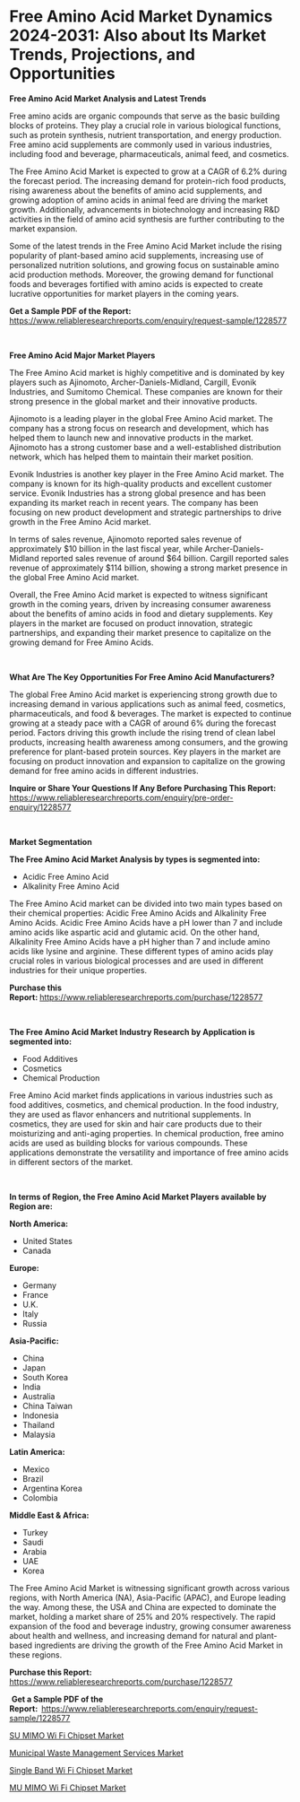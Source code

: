 <p><h1>Free Amino Acid Market Dynamics 2024-2031: Also about Its Market Trends, Projections, and Opportunities</h1></p><p><strong>Free Amino Acid Market Analysis and Latest Trends</strong></p>
<p><p>Free amino acids are organic compounds that serve as the basic building blocks of proteins. They play a crucial role in various biological functions, such as protein synthesis, nutrient transportation, and energy production. Free amino acid supplements are commonly used in various industries, including food and beverage, pharmaceuticals, animal feed, and cosmetics.</p><p>The Free Amino Acid Market is expected to grow at a CAGR of 6.2% during the forecast period. The increasing demand for protein-rich food products, rising awareness about the benefits of amino acid supplements, and growing adoption of amino acids in animal feed are driving the market growth. Additionally, advancements in biotechnology and increasing R&D activities in the field of amino acid synthesis are further contributing to the market expansion.</p><p>Some of the latest trends in the Free Amino Acid Market include the rising popularity of plant-based amino acid supplements, increasing use of personalized nutrition solutions, and growing focus on sustainable amino acid production methods. Moreover, the growing demand for functional foods and beverages fortified with amino acids is expected to create lucrative opportunities for market players in the coming years.</p></p>
<p><strong>Get a Sample PDF of the Report:&nbsp;</strong> <a href="https://www.reliableresearchreports.com/enquiry/request-sample/1228577">https://www.reliableresearchreports.com/enquiry/request-sample/1228577</a></p>
<p>&nbsp;</p>
<p><strong>Free Amino Acid Major Market Players</strong></p>
<p><p>The Free Amino Acid market is highly competitive and is dominated by key players such as Ajinomoto, Archer-Daniels-Midland, Cargill, Evonik Industries, and Sumitomo Chemical. These companies are known for their strong presence in the global market and their innovative products. </p><p>Ajinomoto is a leading player in the global Free Amino Acid market. The company has a strong focus on research and development, which has helped them to launch new and innovative products in the market. Ajinomoto has a strong customer base and a well-established distribution network, which has helped them to maintain their market position.</p><p>Evonik Industries is another key player in the Free Amino Acid market. The company is known for its high-quality products and excellent customer service. Evonik Industries has a strong global presence and has been expanding its market reach in recent years. The company has been focusing on new product development and strategic partnerships to drive growth in the Free Amino Acid market.</p><p>In terms of sales revenue, Ajinomoto reported sales revenue of approximately $10 billion in the last fiscal year, while Archer-Daniels-Midland reported sales revenue of around $64 billion. Cargill reported sales revenue of approximately $114 billion, showing a strong market presence in the global Free Amino Acid market.</p><p>Overall, the Free Amino Acid market is expected to witness significant growth in the coming years, driven by increasing consumer awareness about the benefits of amino acids in food and dietary supplements. Key players in the market are focused on product innovation, strategic partnerships, and expanding their market presence to capitalize on the growing demand for Free Amino Acids.</p></p>
<p>&nbsp;</p>
<p><strong>What Are The Key Opportunities For Free Amino Acid Manufacturers?</strong></p>
<p><p>The global Free Amino Acid market is experiencing strong growth due to increasing demand in various applications such as animal feed, cosmetics, pharmaceuticals, and food & beverages. The market is expected to continue growing at a steady pace with a CAGR of around 6% during the forecast period. Factors driving this growth include the rising trend of clean label products, increasing health awareness among consumers, and the growing preference for plant-based protein sources. Key players in the market are focusing on product innovation and expansion to capitalize on the growing demand for free amino acids in different industries.</p></p>
<p><strong>Inquire or Share Your Questions If Any Before Purchasing This Report:</strong> <a href="https://www.reliableresearchreports.com/enquiry/pre-order-enquiry/1228577">https://www.reliableresearchreports.com/enquiry/pre-order-enquiry/1228577</a></p>
<p>&nbsp;</p>
<p><strong>Market Segmentation</strong></p>
<p><strong>The Free Amino Acid Market Analysis by types is segmented into:</strong></p>
<p><ul><li>Acidic Free Amino Acid</li><li>Alkalinity Free Amino Acid</li></ul></p>
<p><p>The Free Amino Acid market can be divided into two main types based on their chemical properties: Acidic Free Amino Acids and Alkalinity Free Amino Acids. Acidic Free Amino Acids have a pH lower than 7 and include amino acids like aspartic acid and glutamic acid. On the other hand, Alkalinity Free Amino Acids have a pH higher than 7 and include amino acids like lysine and arginine. These different types of amino acids play crucial roles in various biological processes and are used in different industries for their unique properties.</p></p>
<p><strong>Purchase this Report:&nbsp;</strong><a href="https://www.reliableresearchreports.com/purchase/1228577">https://www.reliableresearchreports.com/purchase/1228577</a></p>
<p>&nbsp;</p>
<p><strong>The Free Amino Acid Market Industry Research by Application is segmented into:</strong></p>
<p><ul><li>Food Additives</li><li>Cosmetics</li><li>Chemical Production</li></ul></p>
<p><p>Free Amino Acid market finds applications in various industries such as food additives, cosmetics, and chemical production. In the food industry, they are used as flavor enhancers and nutritional supplements. In cosmetics, they are used for skin and hair care products due to their moisturizing and anti-aging properties. In chemical production, free amino acids are used as building blocks for various compounds. These applications demonstrate the versatility and importance of free amino acids in different sectors of the market.</p></p>
<p>&nbsp;</p>
<p><strong>In terms of Region, the Free Amino Acid Market Players available by Region are:</strong></p>
<p>
    <p> <strong> North America: </strong>
        <ul>
            <li>United States</li>
            <li>Canada</li>
        </ul>
        </p> 
    <p> <strong> Europe: </strong>
        <ul>
            <li>Germany</li>
            <li>France</li>
            <li>U.K.</li>
            <li>Italy</li>
            <li>Russia</li>
        </ul>
        </p> 
    <p> <strong> Asia-Pacific: </strong>
        <ul>
            <li>China</li>
            <li>Japan</li>
            <li>South Korea</li>
            <li>India</li>
            <li>Australia</li>
            <li>China Taiwan</li>
            <li>Indonesia</li>
            <li>Thailand</li>
            <li>Malaysia</li>
        </ul>
        </p> 
    <p> <strong> Latin America: </strong>
        <ul>
            <li>Mexico</li>
            <li>Brazil</li>
            <li>Argentina Korea</li>
            <li>Colombia</li>
        </ul>
        </p> 
    <p> <strong> Middle East & Africa: </strong>
        <ul>
            <li>Turkey</li>
            <li>Saudi</li>
            <li>Arabia</li>
            <li>UAE</li>
            <li>Korea</li>
        </ul>
    </p>
    </p>
<p><p>The Free Amino Acid Market is witnessing significant growth across various regions, with North America (NA), Asia-Pacific (APAC), and Europe leading the way. Among these, the USA and China are expected to dominate the market, holding a market share of 25% and 20% respectively. The rapid expansion of the food and beverage industry, growing consumer awareness about health and wellness, and increasing demand for natural and plant-based ingredients are driving the growth of the Free Amino Acid Market in these regions.</p></p>
<p><strong>Purchase this Report: </strong><a href="https://www.reliableresearchreports.com/purchase/1228577">https://www.reliableresearchreports.com/purchase/1228577</a></p>
<p>&nbsp;<strong>Get a Sample PDF of the Report:&nbsp;&nbsp;</strong><a href="https://www.reliableresearchreports.com/enquiry/request-sample/1228577">https://www.reliableresearchreports.com/enquiry/request-sample/1228577</a></p>
<p><strong></strong></p>
<p><p><a href="https://view.publitas.com/reportprime-1/su-mimo-wi-fi-chipset-market-challenges-opportunities-and-growth-drivers-and-major-market-players-forecasted-for-period-from-2023-2030/">SU MIMO Wi Fi Chipset Market</a></p><p><a href="https://bubble-tree-ea4.notion.site/Municipal-Waste-Management-Services-Market-Insights-Market-Players-and-Forecast-Till-2031-6d9e1d597a7c4cd7a1c70fe8f2f57606">Municipal Waste Management Services Market</a></p><p><a href="https://view.publitas.com/reportprime-1/single-band-wi-fi-chipset-market-size-2023-2030-global-industrial-analysis-key-geographical-regions-market-share-top-key-players-product-types-and-forecast-research-report/">Single Band Wi Fi Chipset Market</a></p><p><a href="https://view.publitas.com/reportprime-1/mu-mimo-wi-fi-chipset-market-size-share-trends-analysis-report-by-application-regional-outlook-competitive-strategies-and-segment-forecasts-2023-2030/">MU MIMO Wi Fi Chipset Market</a></p></p>